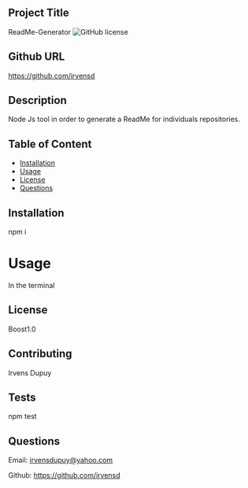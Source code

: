 

  ## Project Title
  ReadMe-Generator
  ![GitHub license](https://img.shields.io/badge/license-Boost1.0-brightgreen)

  ## Github URL 
  https://github.com/irvensd
  
  ## Description 
  Node Js tool in order to generate a ReadMe for individuals repositories. 

  ## Table of Content 
  * [Installation](#installation)
  * [Usage](#usage)
  * [License](#license)
  * [Questions](#questions)

  ## Installation
  npm i 

  # Usage
  In the terminal 

  ## License
  Boost1.0

  ## Contributing 
  Irvens Dupuy

  ## Tests
  npm test

  ## Questions
  Email: irvensdupuy@yahoo.com

  Github: https://github.com/irvensd

